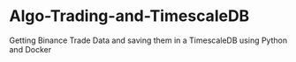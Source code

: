 # Algo-Trading-and-TimescaleDB
Getting Binance Trade Data and saving them in a TimescaleDB using Python and Docker
